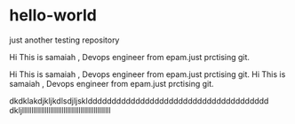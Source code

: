 # hello-world
just another testing repository

Hi This is samaiah , Devops engineer from epam.just prctising git.

Hi This is samaiah , Devops engineer from epam.just prctising git.
Hi This is samaiah , Devops engineer from epam.just prctising git.


dkdklakdjkljkdlsdjljskldddddddddddddddddddddddddddddddddddddd
dkljlllllllllllllllllllllllllllllllllllllllllllllll


